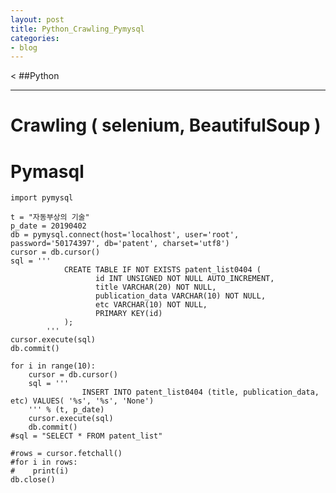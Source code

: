 ```yaml
---
layout: post
title: Python_Crawling_Pymysql
categories:
- blog
---
```


< ##Python

---
# Crawling ( selenium, BeautifulSoup )




# Pymasql
    import pymysql

    t = "자동부상의 기술"
    p_date = 20190402
    db = pymysql.connect(host='localhost', user='root', password='50174397', db='patent', charset='utf8')
    cursor = db.cursor()
    sql = '''
                CREATE TABLE IF NOT EXISTS patent_list0404 (
                       id INT UNSIGNED NOT NULL AUTO_INCREMENT,
                       title VARCHAR(20) NOT NULL,
                       publication_data VARCHAR(10) NOT NULL,
                       etc VARCHAR(10) NOT NULL,
                       PRIMARY KEY(id)
                );
            '''
    cursor.execute(sql)
    db.commit()

    for i in range(10):
        cursor = db.cursor()
        sql = '''
                    INSERT INTO patent_list0404 (title, publication_data, etc) VALUES( '%s', '%s', 'None')
        ''' % (t, p_date)
        cursor.execute(sql)
        db.commit()
    #sql = "SELECT * FROM patent_list"

    #rows = cursor.fetchall()
    #for i in rows:
    #    print(i)
    db.close()
